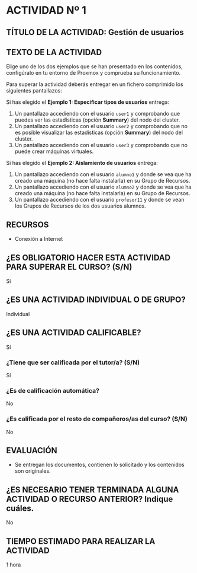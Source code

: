 # ACTIVIDAD Nº 1

## TÍTULO DE LA ACTIVIDAD: Gestión de usuarios

## TEXTO DE LA ACTIVIDAD

Elige uno de los dos ejemplos que se han presentado en los contenidos, configúralo en tu entorno de Proxmox y comprueba su funcionamiento.

Para superar la actividad deberás entregar en un fichero comprimido los siguientes pantallazos:

Si has elegido el **Ejemplo 1: Especificar tipos de usuarios** entrega:

1. Un pantallazo accediendo con el usuario `user1` y comprobando que puedes ver las estadísticas (opción **Summary**) del nodo del cluster.
2. Un pantallazo accediendo con el usuario `user2` y comprobando que no es posible visualizar las estadísticas (opción **Summary**) del nodo del cluster.
3. Un pantallazo accediendo con el usuario `user3` y comprobando que no puede crear máquinas virtuales.

Si has elegido el **Ejemplo 2: Aislamiento de usuarios** entrega:

1. Un pantallazo accediendo con el usuario `alumno1` y donde se vea que ha creado una máquina (no hace falta instalarla) en su Grupo de Recursos.
2. Un pantallazo accediendo con el usuario `alumno2` y donde se vea que ha creado una máquina (no hace falta instalarla) en su Grupo de Recursos.
3. Un pantallazo accediendo con el usuario `profesor11` y donde se vean los Grupos de Recursos de los dos usuarios alumnos.



## RECURSOS

* Conexión a Internet

## ¿ES OBLIGATORIO HACER ESTA ACTIVIDAD PARA SUPERAR EL CURSO? (S/N)

Sí

## ¿ES UNA ACTIVIDAD INDIVIDUAL O DE GRUPO?

Individual

## ¿ES UNA ACTIVIDAD CALIFICABLE?

Sí

### ¿Tiene que ser calificada por el tutor/a? (S/N)

Sí

### ¿Es de calificación automática?

No

### ¿Es calificada por el resto de compañeros/as del curso? (S/N)

No

## EVALUACIÓN

* Se entregan los documentos, contienen lo solicitado y los contenidos son originales.

## ¿ES NECESARIO TENER TERMINADA ALGUNA ACTIVIDAD O RECURSO ANTERIOR? Indique cuáles.

No

## TIEMPO ESTIMADO PARA REALIZAR LA ACTIVIDAD

1 hora
